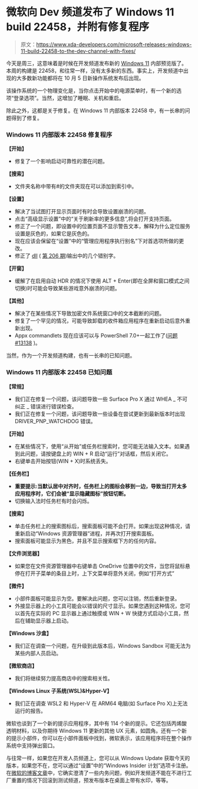 # 微软向 Dev 频道发布了 Windows 11 build 22458，并附有修复程序

> 原文：<https://www.xda-developers.com/microsoft-releases-windows-11-build-22458-to-the-dev-channel-with-fixes/>

今天是周三，这意味着是时候在开发频道发布新的 [Windows 11](https://www.xda-developers.com/windows-11/) 内部预览版了。本周的构建是 22458，和往常一样，没有太多新的东西。事实上，开发频道中出现的大多数新功能都将在 10 月 5 日新操作系统发布后出现。

该操作系统的一个物理变化是，当你点击开始中的电源菜单时，有一个新的选项“登录选项”。当然，这增加了睡眠、关机和重启。

除此之外，这都是关于修复。在 Windows 11 内部版本 22458 中，有一长串的问题得到了修复。

### Windows 11 内部版本 22458 修复程序

**【开始】**

*   修复了一个影响启动可靠性的潜在问题。

**【搜索】**

*   文件夹名称中带有#的文件夹现在可以添加到索引中。

**【设置】**

*   解决了当试图打开显示页面时有时会导致设置崩溃的问题。
*   点击“高级显示设置”中的“关于刷新率的更多信息”,将会打开支持页面。
*   修正了一个问题，即设置中的位置页面不显示警告文本，解释为什么定位服务设置是灰色的，如果它是灰色的。
*   现在应该会保留在“设置”中的“管理应用程序执行别名”下对首选项所做的更改。
*   修正了 [dll](https://docs.microsoft.com/en-us/previous-versions/windows/it-pro/windows-server-2012-R2-and-2012/ee624057(v=ws.11)) ( [第 206 期](https://github.com/MicrosoftDocs/Console-Docs/issues/206))输出中的几个错别字。

**【开窗】**

*   缓解了在启用自动 HDR 的情况下使用 ALT + Enter(即在全屏和窗口模式之间切换)时可能会导致某些游戏意外崩溃的问题。

**【其他】**

*   解决了在某些情况下导致加密文件系统窗口中的文本截断的问题。
*   修复了一个罕见的情况，可能导致卸载的收件箱应用程序在重新启动后意外重新出现。
*   Appx commandlets 现在应该可以与 PowerShell 7.0+一起工作了([问题#13138](https://github.com/PowerShell/PowerShell/issues/13138) )。

当然，作为一个开发频道构建，也有一长串的已知问题。

### Windows 11 内部版本 22458 已知问题

**【常规】**

*   我们正在修复一个问题，该问题导致一些 Surface Pro X 通过 WHEA _ 不可纠正 _ 错误进行错误检查。
*   我们正在修复一个问题，该问题导致一些设备在尝试更新到最新版本时出现 DRIVER_PNP_WATCHDOG 错误。

**【开始】**

*   在某些情况下，使用“从开始”或任务栏搜索时，您可能无法输入文本。如果遇到此问题，请按键盘上的 WIN + R 启动“运行”对话框，然后关闭它。
*   右键单击开始按钮(WIN + X)时系统丢失。

**【任务栏】**

*   **重要提示:当默认居中对齐时，任务栏上的图标会移到一边，导致当打开太多应用程序时，它们会被“显示隐藏图标”按钮切断。**
*   切换输入法时任务栏有时会闪烁。

**【搜索】**

*   单击任务栏上的搜索图标后，搜索面板可能不会打开。如果出现这种情况，请重新启动“Windows 资源管理器”进程，并再次打开搜索面板。
*   搜索面板可能显示为黑色，并且不显示搜索框下方的任何内容。

**【文件浏览器】**

*   如果您在文件资源管理器中右键单击 OneDrive 位置中的文件，当您将鼠标悬停在打开子菜单的条目上时，上下文菜单将意外关闭，例如“打开方式”

**【微件】**

*   小部件面板可能显示为空。要解决此问题，您可以注销，然后重新登录。
*   外接显示器上的小工具可能会以错误的尺寸显示。如果您遇到这种情况，您可以首先在实际的 PC 显示器上通过触摸或 WIN + W 快捷方式启动小工具，然后在辅助显示器上启动。

**【Windows 沙盒】**

*   我们正在调查一个问题，在升级到此版本后，Windows Sandbox 可能无法为某些内部人员启动。

**【微软商店】**

*   我们将继续努力提高商店中的搜索相关性。

**【Windows Linux 子系统(WSL)&Hyper-V】**

*   我们正在调查 WSL2 和 Hyper-V 在 ARM64 电脑(如 Surface Pro X)上无法运行的报告。

微软也谈到了一个新的提示应用程序，其中有 114 个新的提示。它还包括丙烯酸透明材料，以及你期待 Windows 11 更新的其他 UX 元素，如圆角。还有一个新的提示小部件，你可以在小部件面板中找到，微软表示，该应用程序将在整个操作系统中支持弹出窗口。

与往常一样，如果您在开发人员频道上，您可以从 Windows Update 获取今天的版本，如果您不在，您可以通过“设置”中的“Windows Insider 计划”选项卡注册。在[微软的博客文章](https://blogs.windows.com/windows-insider/2021/09/15/announcing-windows-11-insider-preview-build-22458/)中，它确实澄清了一些内务问题，例如开发频道不能在不进行工厂重置的情况下回滚到测试频道，预发布版本在桌面上带有水印，等等。